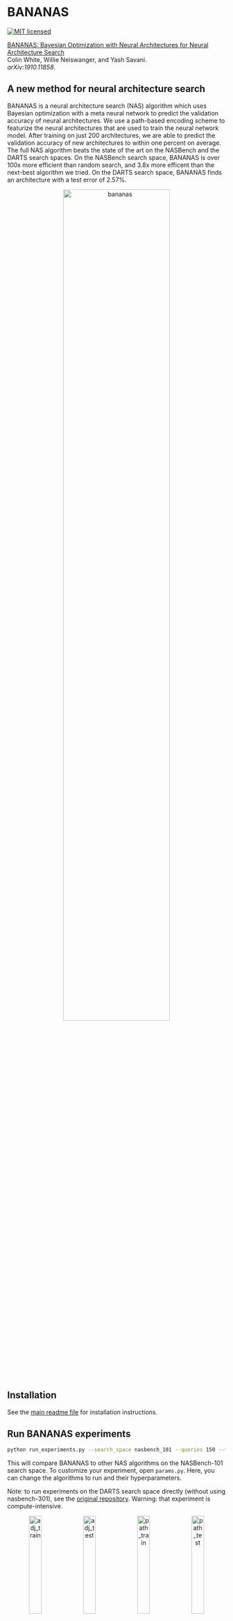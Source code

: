 # BANANAS
[![MIT licensed](https://img.shields.io/badge/license-MIT-brightgreen.svg)](LICENSE.md)

[BANANAS: Bayesian Optimization with Neural Architectures for Neural Architecture Search](https://arxiv.org/abs/1910.11858)\
Colin White, Willie Neiswanger, and Yash Savani.\
_arXiv:1910.11858_.

## A new method for neural architecture search
BANANAS is a neural architecture search (NAS) algorithm which uses Bayesian optimization with a meta neural network to predict the validation accuracy of neural architectures. We use a path-based encoding scheme to featurize the neural architectures that are used to train the neural network model. After training on just 200 architectures, we are able to predict the validation accuracy of new architectures to within one percent on average. The full NAS algorithm beats the state of the art on the NASBench and the DARTS search spaces. On the NASBench search space, BANANAS is over 100x more efficient than random search, and 3.8x more efficent than the next-best algorithm we tried. On the DARTS search space, BANANAS finds an architecture with a test error of 2.57%.

<p align="center">
<img src="../img/bananas.png" alt="bananas" width="70%">
</p>

## Installation
See the [main readme file](https://github.com/naszilla/nas_encodings/blob/master/README.md) for installation instructions.

## Run BANANAS experiments

```bash
python run_experiments.py --search_space nasbench_101 --queries 150 --trials 10
```
This will compare BANANAS to other NAS algorithms on the NASBench-101 search space.
To customize your experiment, open `params.py`. Here, you can change the algorithms to run and their hyperparameters.

Note: to run experiments on the DARTS search space directly (without using nasbench-301), see the [original repository](https://github.com/naszilla/bananas). Warning: that experiment is compute-intensive.

<p align="center">
  <img src="../img/metann_adj_train.png" alt="adj_train" width="24%">
  <img src="../img/metann_adj_test.png" alt="adj_test" width="24%">
  <img src="../img/metann_path_train.png" alt="path_train" width="24%">
  <img src="../img/metann_path_test.png" alt="path_test" width="24%">
</p>

## Citation
Please cite [our paper](https://arxiv.org/abs/1910.11858) if you use code from this repo:

```bibtex
@article{white2019bananas,
  title={BANANAS: Bayesian Optimization with Neural Architectures for Neural Architecture Search},
  author={White, Colin and Neiswanger, Willie and Savani, Yash},
  journal={arXiv preprint arXiv:1910.11858},
  year={2019}
}
```

